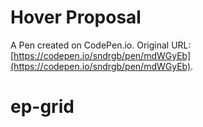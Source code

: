 # Hover Proposal

A Pen created on CodePen.io. Original URL: [https://codepen.io/sndrgb/pen/mdWGyEb](https://codepen.io/sndrgb/pen/mdWGyEb).

# ep-grid
